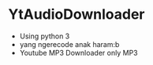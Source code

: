 # YtAudioDownloader 
- Using python 3 
- yang ngerecode anak haram:b 
- Youtube MP3 Downloader only MP3 
